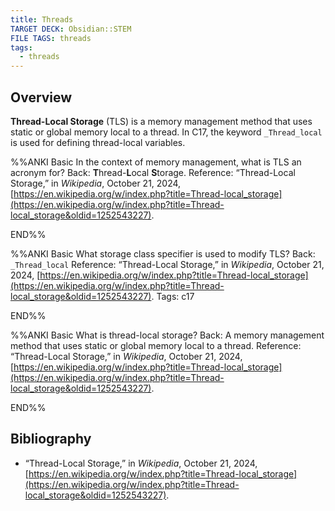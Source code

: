 ```yaml
---
title: Threads
TARGET DECK: Obsidian::STEM
FILE TAGS: threads
tags:
  - threads
---
```


## Overview

**Thread-Local Storage** (TLS) is a memory management method that uses static or global memory local to a thread. In C17, the keyword `_Thread_local` is used for defining thread-local variables.

%%ANKI
Basic
In the context of memory management, what is TLS an acronym for?
Back: **T**hread-**L**ocal **S**torage.
Reference: “Thread-Local Storage,” in _Wikipedia_, October 21, 2024, [https://en.wikipedia.org/w/index.php?title=Thread-local_storage](https://en.wikipedia.org/w/index.php?title=Thread-local_storage&oldid=1252543227).
<!--ID: 1734745402895-->
END%%

%%ANKI
Basic
What storage class specifier is used to modify TLS?
Back: `_Thread_local`
Reference: “Thread-Local Storage,” in _Wikipedia_, October 21, 2024, [https://en.wikipedia.org/w/index.php?title=Thread-local_storage](https://en.wikipedia.org/w/index.php?title=Thread-local_storage&oldid=1252543227).
Tags: c17
<!--ID: 1734745402931-->
END%%

%%ANKI
Basic
What is thread-local storage?
Back: A memory management method that uses static or global memory local to a thread.
Reference: “Thread-Local Storage,” in _Wikipedia_, October 21, 2024, [https://en.wikipedia.org/w/index.php?title=Thread-local_storage](https://en.wikipedia.org/w/index.php?title=Thread-local_storage&oldid=1252543227).
<!--ID: 1734745402937-->
END%%

## Bibliography

* “Thread-Local Storage,” in _Wikipedia_, October 21, 2024, [https://en.wikipedia.org/w/index.php?title=Thread-local_storage](https://en.wikipedia.org/w/index.php?title=Thread-local_storage&oldid=1252543227).